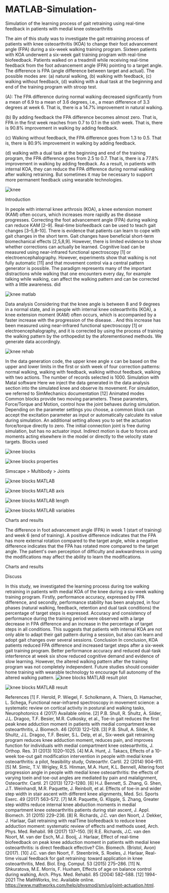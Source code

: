 # MATLAB-Simulation-
Simulation of the learning process of gait retraining using real-time feedback in patients with medial knee osteoarthritis


The aim of this study was to investigate the gait retraining process of patients with knee osteoarthritis (KOA) to change their foot advancement angle (FPA) during a six-week walking training program. Sixteen patients with KOA underwent a six-week gait training program with real-time biofeedback. Patients walked on a treadmill while receiving real-time feedback from the foot advancement angle (FPA) pointing to a target angle. The difference is FPA (angle difference between target and actual). The possible modes are: (a) natural walking, (b) walking with feedback, (c) walking without feedback, (d) walking with a dual task at the beginning and end of the training program with stroop test.

(A): The FPA difference during normal walking decreased significantly from a mean of 6.9 to a mean of 3.6 degrees, i.e., a mean difference of 3.3 degrees at week 6.
That is, there is a 14.7% improvement in natural walking.

(b) By adding feedback the FPA difference becomes almost zero. That is, FPA in the first week reaches from 0.7 to 0.1 in the sixth week.
That is, there is 90.8% improvement in walking by adding feedback.

(c) Walking without feedback, the FPA difference goes from 1.3 to 0.5.
That is, there is 80.9% improvement in walking by adding feedback.

(d) walking with a dual task at the beginning and end of the training program, the FPA difference goes from 2.5 to 0.7.
That is, there is a 77.8% improvement in walking by adding feedback.
As a result, in patients with internal KOA, they can reduce the FPA difference during normal walking after walking retraining. But sometimes it may be necessary to support more permanent feedback using wearable technologies.

![knee](https://github.com/RoshaSoft/MATLAB-Simulation-/assets/85801966/dfb40003-b655-405c-8317-15257e4037c6)


Introduction

In people with internal knee arthrosis (KOA), a knee extension moment (KAM) often occurs, which increases more rapidly as the disease progresses.
Correcting the foot advancement angle (FPA) during walking can reduce KAM [2–9]. Real-time biofeedback can be used to teach gait changes [3–5,8–10]. There is evidence that patients can learn to cope with gait changes in the short term. Gait changes have beneficial short-term biomechanical effects [2,5,8,9]. However, there is limited evidence to show whether corrections can actually be learned.
Cognitive load can be measured using near-infrared functional spectroscopy [1] or electroencephalography.
However, experiments show that walking is not fully automatic [11] and that movement control via a central pattern generator is possible. The paradigm represents many of the important distractions while walking that one encounters every day, for example talking while walking, can affect the walking pattern and can be corrected with a little awareness. did


![knee matlab](https://github.com/RoshaSoft/MATLAB-Simulation-/assets/85801966/bec24324-d23a-439d-b050-c09712a80ee8)


Data analysis
Considering that the knee angle is between 8 and 9 degrees in a normal state, and in people with internal knee osteoarthritis (KOA), a knee extension moment (KAM) often occurs, which is accompanied by a faster increase with the progression of the disease. . And this increase has been measured using near-infrared functional spectroscopy [1] or electroencephalography, and it is corrected by using the process of training the walking pattern by the orthopedist by the aforementioned methods. We generate data accordingly.

![knee rehab](https://github.com/RoshaSoft/MATLAB-Simulation-/assets/85801966/03bc944a-a72d-4550-8040-98de335b004f)


In the data generation code, the upper knee angle x can be based on the upper and lower limits in the first or sixth week of four correction patterns: normal walking, walking with feedback, walking without feedback, walking with two actions. The number of records selected is 1000.
Simulation with Matal software
Here we inject the data generated in the data analysis section into the simulated knee and observe its movement.
For simulation, we referred to SimMechanics documentation [12]
Animated modes
Common blocks provide two moving parameters. These parameters, Force/Torque and Motion, control how the joint behaves during simulation. Depending on the parameter settings you choose, a common block can accept the excitation parameter as input or automatically calculate its value during simulation. An additional setting allows you to set the actuation force/torque directly to zero. The initial connection joint is free during simulation, but has no actuator input. Indirect motion is due to forces and moments acting elsewhere in the model or directly to the velocity state targets.
Blocks used

![knee blocks](https://github.com/RoshaSoft/MATLAB-Simulation-/assets/85801966/b0167d91-82d2-40e8-aef5-942dfc76d8c6)

![knee blocks properties](https://github.com/RoshaSoft/MATLAB-Simulation-/assets/85801966/438dc6f3-6929-4437-9df0-523eec366bd3)

Simscape > Multibody > Joints

![knee blocks MATLAB](https://github.com/RoshaSoft/MATLAB-Simulation-/assets/85801966/4af9f61e-0858-48a2-92bf-efe9582e0482)


![knee blocks MATLAB axis](https://github.com/RoshaSoft/MATLAB-Simulation-/assets/85801966/baf7d198-0d1e-445c-9ce6-3fbd176512c4)


![knee blocks MATLAB length](https://github.com/RoshaSoft/MATLAB-Simulation-/assets/85801966/7806fc10-62b7-4be9-8d6d-4447d68ca53c)


![knee blocks MATLAB variables](https://github.com/RoshaSoft/MATLAB-Simulation-/assets/85801966/fc4a39b6-18ca-4d57-abda-f9248d8474a4)


Charts and results



The difference in foot advancement angle (FPA) in week 1 (start of training) and week 6 (end of training). A positive difference indicates that the FPA has more external rotation compared to the target angle, while a negative difference indicates that the FPA has rotated more compared to the target angle. The patient's own perception of difficulty and awkwardness in using the modifications may affect the ability to learn the modifications.


Charts and results



Discuss


In this study, we investigated the learning process during toe walking retraining in patients with medial KOA of the knee during a six-week walking training program. Firstly, performance accuracy, expressed by FPA difference, and secondly, performance stability has been analyzed, in four phases (natural walking, feedback, retention and dual task conditions) the percentage of target steps is expressed. Accuracy and consistency of performance during the training period were observed with a large decrease in FPA difference and an increase in the percentage of target steps in all conditions. This suggests that patients with internal KOA are not only able to adapt their gait pattern during a session, but also can learn and adopt gait changes over several sessions.
Conclusion
In conclusion, KOA patients reduced FPA difference and increased target steps after a six-week gait training program. Better performance accuracy and reduced dual-task interference at week six show reduced cognitive demand and evidence of slow learning. However, the altered walking pattern after the training program was not completely independent. Future studies should consider home training with wearable technology to encourage full autonomy of the altered walking pattern.
![knee blocks MATLAB result plot](https://github.com/RoshaSoft/MATLAB-Simulation-/assets/85801966/3dbac823-cf0a-40a5-aba3-013b8f2edb03)

![knee blocks MATLAB result](https://github.com/RoshaSoft/MATLAB-Simulation-/assets/85801966/b9f2ee36-ed0f-450e-bc84-57c706e231cd)



References
[1] F. Herold, P. Wiegel, F. Scholkmann, A. Thiers, D. Hamacher, L. Schega, Functional near-infrared spectroscopy in movement science: a systematic review on cortical activity in postural and walking tasks, Neurophotonics 4 (2017) Available online.
[2] P.B. Shull, R. Shultz, A. Silder, J.L. Dragoo, T.F. Besier, M.R. Cutkosky, et al., Toe-in gait reduces the first peak knee adduction moment in patients with medial compartment knee osteoarthritis, J. Biomech. 46 (2013) 122–128. 
[3] P.B. Shull, A. Silder, R. Shultz, J.L. Dragoo, T.F. Besier, S.L. Delp, et al., Six-week gait retraining program reduces knee adduction moment, reduces pain, and improves function for individuals with medial compartment knee osteoarthritis, J. Orthop. Res. 31 (2013) 1020–1025. 
[4] M.A. Hunt, J. Takacs, Effects of a 10-week toe-out gait modification intervention in people with medial knee osteoarthritis: a pilot, feasibility study, Osteoarthr. Cartil. 22 (2014) 904–911. 
[5] M. Simic, T.V. Wrigley, R.S. Hinman, M.A. Hunt, K.L. Bennell, Altering foot progression angle in people with medial knee osteoarthritis: the effects of varying toein and toe-out angles are mediated by pain and malalignment, Osteoarthr. Cartil. 21 (2013) 1272–1280. 
[6] H.J. Bennett, S. Zhang, G. Shen, J.T. Weinhandl, M.R. Paquette, J. Reinbolt, et al. Effects of toe-in and wider step width in stair ascent with different knee alignments, Med. Sci. Sports Exerc. 49 (2017) 563–572. 
[7] M.R. Paquette, G. Klipple, S. Zhang, Greater step widths reduce internal knee abduction moments in medial compartment knee osteoarthritis patients during stair ascent, J. Appl. Biomech. 31 (2015) 229–236. 
[8] R. Richards, J.C. van den Noort, J. Dekker, J. Harlaar, Gait retraining with realTime biofeedback to reduce knee adduction moment: systematic review of effects and methods used, Arch. Phys. Med. Rehabil. 98 (2017) 137–150. 
[9] R.E. Richards, J.C. van den Noort, M. van der Esch, M.J. Booij, J. Harlaar, Effect of real-time biofeedback on peak knee adduction moment in patients with medial knee osteoarthritis: is direct feedback effective? Clin. Biomech. (Bristol, Avon) (2017).
[10] J.C. van den Noort, F. Steenbrink, S. Roeles, J. Harlaar, Real-time visual feedback for gait retraining: toward application in knee osteoarthritis, Med. Biol. Eng. Comput. 53 (2015) 275–286.
[11] N. Shkuratova, M.E. Morris, F. Huxham, Effects of age on balance control during walking, Arch. Phys. Med. Rehabil. 85 (2004) 582–588.
[12] 1994-2021 The MathWorks, Inc. Available online. https://www.mathworks.com/help/physmod/sm/ug/joint-actuation.html.
